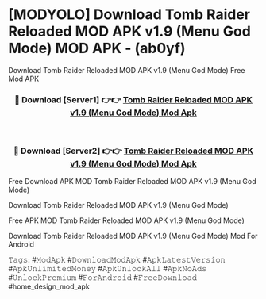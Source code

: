 # [MODYOLO] Download Tomb Raider Reloaded MOD APK v1.9 (Menu God Mode) MOD APK - (ab0yf)
Download Tomb Raider Reloaded MOD APK v1.9 (Menu God Mode) Free Mod APK

<div align="center">
<h3>🔴 Download [Server1] 👉👉 <a href="https://apk-comot.site?title=Tomb_Raider_Reloaded_MOD_APK_v1.9_(Menu_God_Mode)">Tomb Raider Reloaded MOD APK v1.9 (Menu God Mode) Mod Apk</a></h3><br>

<h3>🔴 Download [Server2] 👉👉 <a href="https://apk-comot.site?title=Tomb_Raider_Reloaded_MOD_APK_v1.9_(Menu_God_Mode)">Tomb Raider Reloaded MOD APK v1.9 (Menu God Mode) Mod Apk</a></h3>
</div>


Free Download APK MOD Tomb Raider Reloaded MOD APK v1.9 (Menu God Mode)

Download Tomb Raider Reloaded MOD APK v1.9 (Menu God Mode) 

Free APK MOD Tomb Raider Reloaded MOD APK v1.9 (Menu God Mode) 

Download Tomb Raider Reloaded MOD APK v1.9 (Menu God Mode) Mod For Android

𝚃𝚊𝚐𝚜: #𝙼𝚘𝚍𝙰𝚙𝚔 #𝙳𝚘𝚠𝚗𝚕𝚘𝚊𝚍𝙼𝚘𝚍𝙰𝚙𝚔 #𝙰𝚙𝚔𝙻𝚊𝚝𝚎𝚜𝚝𝚅𝚎𝚛𝚜𝚒𝚘𝚗 #𝙰𝚙𝚔𝚄𝚗𝚕𝚒𝚖𝚒𝚝𝚎𝚍𝙼𝚘𝚗𝚎𝚢 #𝙰𝚙𝚔𝚄𝚗𝚕𝚘𝚌𝚔𝙰𝚕𝚕 #𝙰𝚙𝚔𝙽𝚘𝙰𝚍𝚜 #𝚄𝚗𝚕𝚘𝚌𝚔𝙿𝚛𝚎𝚖𝚒𝚞𝚖 #𝙵𝚘𝚛𝙰𝚗𝚍𝚛𝚘𝚒𝚍 #𝙵𝚛𝚎𝚎𝙳𝚘𝚠𝚗𝚕𝚘𝚊𝚍 #home_design_mod_apk